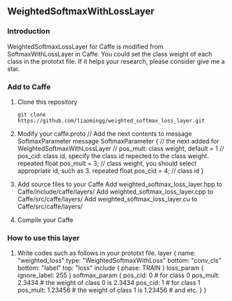 ## WeightedSoftmaxWithLossLayer

### Introduction

WeightedSoftmaxLossLayer for Caffe is modified from SoftmaxWithLossLayer in Caffe. You could set the class weight of each class in the prototxt file. 
If it helps your research, please consider give me a star.

### Add to Caffe

1. Clone this repository
    ```Shell
    git clone https://github.com/liaomingg/weighted_softmax_loss_layer.git
    ```

2. Modify your caffe.proto
    // Add the next contents to message SoftmaxParameter
    message SoftmaxParameter {
        // the next added for WeightedSoftmaxWithLossLayer
        // pos_mult: class weight, default = 1
        // pos_cid: class id, specify the class id repected to the class weight.
        repeated float pos_mult = 3;    // class weight, you should select appropriate id, such as 3.
        repeated float pos_cid = 4;     // class id
    }

3. Add source files to your Caffe
    Add weighted_softmax_loss_layer.hpp to Caffe/include/caffe/layers/
    Add weighted_softmax_loss_layer.cpp to Caffe/src/caffe/layers/
    Add weighted_softmax_loss_layer.cu to Caffe/src/caffe/layers/

4. Compile your Caffe

### How to use this layer

1. Write codes such as follows in your prototxt file.
    layer {
        name: "weighted_loss"
        type: "WeightedSoftmaxWithLoss"
        bottom: "conv_cls"
        bottom: "label"
        top: "loss"
        include {
            phase: TRAIN
        }
        loss_param {
            ignore_label: 255
        }
        softmax_param {
            pos_cid: 0          # for class 0
            pos_mult: 2.3434    # the weight of class 0 is 2.3434
            pos_cid: 1          # for class 1
            pos_mult: 1.23456   # the weight of class 1 is 1.23456
                                # and etc.
        }
    }
